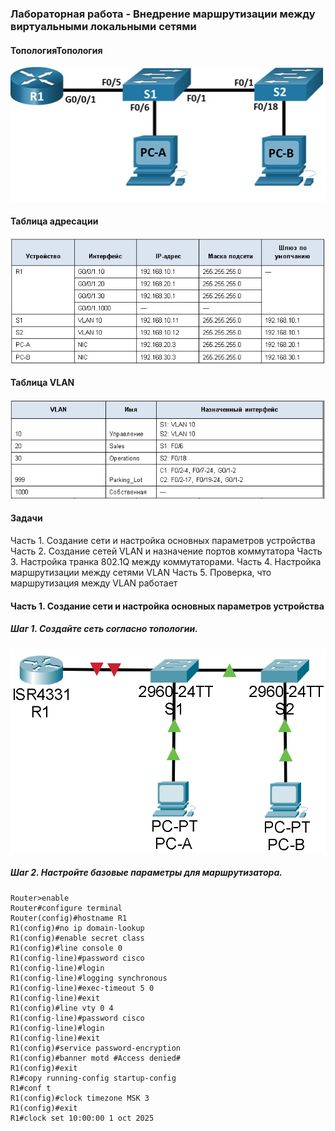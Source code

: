### Лабораторная работа - Внедрение маршрутизации между виртуальными локальными сетями
#### ТопологияТопология
![](https://github.com/Adminkzn/Otus-Network-Engineer/blob/main/img/lab%206-1.jpg?raw=true)
#### Таблица адресации
![](https://github.com/Adminkzn/Otus-Network-Engineer/blob/main/img/lab%206-2.jpg?raw=true)
#### Таблица VLAN
![](https://github.com/Adminkzn/Otus-Network-Engineer/blob/main/img/lab%206-3.jpg?raw=true)
#### Задачи
Часть 1. Создание сети и настройка основных параметров устройства
Часть 2. Создание сетей VLAN и назначение портов коммутатора
Часть 3. Настройка транка 802.1Q между коммутаторами.
Часть 4. Настройка маршрутизации между сетями VLAN
Часть 5. Проверка, что маршрутизация между VLAN работает
#### Часть 1. Создание сети и настройка основных параметров устройства
##### Шаг 1. Создайте сеть согласно топологии.
![](https://github.com/Adminkzn/Otus-Network-Engineer/blob/main/img/lab%206-4.jpg?raw=true)
##### Шаг 2. Настройте базовые параметры для маршрутизатора.
    
    Router>enable 
    Router#configure terminal 
    Router(config)#hostname R1
    R1(config)#no ip domain-lookup 
    R1(config)#enable secret class
    R1(config)#line console 0
    R1(config-line)#password cisco
    R1(config-line)#login 
    R1(config-line)#logging synchronous 
    R1(config-line)#exec-timeout 5 0
    R1(config-line)#exit 
    R1(config)#line vty 0 4
    R1(config-line)#password cisco
    R1(config-line)#login
    R1(config-line)#exit 
    R1(config)#service password-encryption 
    R1(config)#banner motd #Access denied#
    R1(config)#exit 
    R1#copy running-config startup-config 
    R1#conf t
    R1(config)#clock timezone MSK 3
    R1(config)#exit
    R1#clock set 10:00:00 1 oct 2025
    


